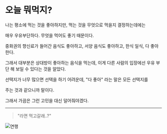 # 오늘 뭐먹지?

나는 평소에 먹는 것을 좋아하지만, 먹는 것을 무엇으로 먹을지 결정하는데에는 

매우 우유부단하다. 무엇을 먹어도 좋기 때문이다. 

중화권의 향신료가 들어간 음식도 좋아하고, 서양 음식도 좋아하고, 한식 일식, 다 좋아한다. 

그래서 대부분은 상대방이 좋아하는 음식을 먹는데, 이게 다른 사람의 입장에선 우유 부단 해 보일 수 있다는 것을 알았다.

선택지가 너무 많으면 선택을 하기 어려운데, "다 좋아" 라는 말은 모든 선택지를 

주는 것과 같으니까 말이다. 

그래서 가끔은 그런 고민을 대신 덜어줘야겠다.

---

> "라면 먹고갈래..?" 

![연행](https://pbs.twimg.com/media/CXujpOQUoAEkZD8.jpg)
